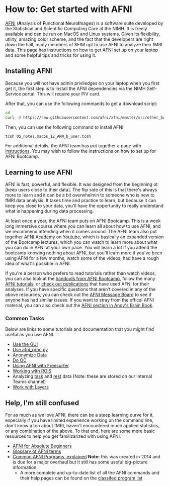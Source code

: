 # How to: Get started with AFNI

[AFNI][afni_main] (**A**nalysis of **F**unctional **N**euro**I**mages) is a software suite developed by the Statistical and Scientific Computing Core at the NIMH. It is freely available and can be run on MacOS and Linux systems. Given its flexibility, utility, amazing color scheme, and the fact that the developers are right down the hall, many members of SFIM opt to use AFNI to analyze their fMRI data. This page has instructions on how to get AFNI set up on your laptop and some helpful tips and tricks for using it.

## Installing AFNI

Because you will not have admin priviledges on your laptop when you first get it, the first step is to install the AFNI dependencies via the NIMH Self-Service portal. This will require your PIV card.

After that, you can use the following commands to get a download script:

```bash
cd
curl -O https://raw.githubusercontent.com/afni/afni/master/src/other_builds/OS_notes.macos_12_ARM_b_user.tcsh
```

Then, you can use the following command to install AFNI:

```tcsh
tcsh OS_notes.macos_12_ARM_b_user.tcsh
```

For additional details, the AFNI team has put together a page with [instructions][afni_install]. You may wish to follow the instructions on how to set up for AFNI Bootcamp.

## Learning to use AFNI

AFNI is fast, powerful, and flexible. It was designed from the beginning ot [keep users close to their data]. The flip side of this is that there's always more to learn and it can be a bit overwhelmin to someone who is new to fMRI data analysis. It takes time and practice to learn, but because it can keep you close to your data, you'll have the opportunity to really understand what is happening during data processing.

At least once a year, the AFNI team puts on AFNI Bootcamp. This is a week long immersive course where you can learn all about how to use AFNI, and we recommend attending when it comes around. The AFNI team also put together [AFNI Academy on Youtube][afni_academy], which is basically an expanded version of the Bootcamp lectures, which you can watch to learn more about what you can do in AFNI at your own pace. You will learn a lot if you attend the bootcamp knowing nothing about AFNI, but you'll learn more if you've been using AFNI for a few months, watch some of the videos, had have a rough idea of what's possible in AFNI.

If you're a person who prefers to read tutorials rather than watch videos, you can also look at the [handouts from AFNI Bootcamp][bootcamp_handouts], follow the many [AFNI tutorials][afni_tutorials], or [check out publications][afni_codex] that have used AFNI for their analyses. If you have specific questions that aren't covered in any of the above resources, you can check out the [AFNI Message Board][AFNI_message_board] to see if anyone has had similar issues. If you want to stray from the offical AFNI material, you can also check out the [AFNI section in Andy's Brain Book][afni_abb].

### Common Tasks

Below are links to some tutorials and documentation that you might find useful as you use AFNI.

- [Use the GUI][afni_gui]
- [Use afni_proc.py][afni_proc_doc]
- [Anonymize Data][anonymize_data]
- [Do QC][afni_qc]
- [Using AFNI with Freesurfer][afni_freesurfer]
- [Working with ROIS][afni_ROIs]
- Analyzing [task][afni_task_teams] and [rest][afni_rest_teams] data (Note: these are stored on our internal Teams channel)
- [Work with Layers][afni_layers]

## Help, I'm still confused

For as much as we love AFNI, there can be a steep learning curve for it, especially if you have limited experience working on the command line, don't know a ton about fMRI, haven't encountered much applied statistics, or any combination of the above. To that end, here are some more basic resources to help you get familizarized with using AFNI.

- [AFNI for Absolute Beginners][afni_beginners]
- [Glossary of AFNI terms][afni_glossary]
- [Common AFNI Programs, explained][common_afni_progs] **Note:** this was created in 2014 and is due for a major overhaul but it still has some useful big-picture information
  - A more complete and up-to-date list of all the AFNI commands and their help pages can be found on the [classifed program list][afni_prog_list]

[afni_main]: https://afni.nimh.nih.gov
[afni_install]: https://afni.nimh.nih.gov/pub/dist/doc/htmldoc/background_install/install_instructs/steps_macOS_12_Silicon.html#quick-setup-special-case-nimh-administered-computers
[afni_academy]: https://www.youtube.com/channel/UC40RiNZN7_dCuB6Lg7HJl1g
[bootcamp_handouts]: https://afni.nimh.nih.gov/pub/dist/doc/htmldoc/educational/handouts.html
[afni_tutorials]: https://afni.nimh.nih.gov/pub/dist/doc/htmldoc/tutorials/main_toc.html
[afni_codex]: https://afni.nimh.nih.gov/pub/dist/doc/htmldoc/codex/main_toc.html
[afni_message_board]: https://discuss.afni.nimh.nih.gov
[afni_abb]: https://andysbrainbook.readthedocs.io/en/latest/AFNI/AFNI_Overview.html
[afni_prog_list]: https://afni.nimh.nih.gov/pub/dist/doc/htmldoc/programs/classified_progs.html#edu-class-prog
[afni_gui]: https://afni.nimh.nih.gov/pub/dist/doc/htmldoc/afniandafni/gui_guide/main_toc.html
[afni_proc_doc]: https://afni.nimh.nih.gov/pub/dist/doc/htmldoc/programs/alpha/afni_proc.py_sphx.html#ahelp-afni-proc-py
[anonymize_data]: https://afni.nimh.nih.gov/pub/dist/doc/htmldoc/tutorials/refacer/refacer_run.html
[afni_qc]:https://afni.nimh.nih.gov/pub/dist/doc/htmldoc/tutorials/apqc_html/main_toc.html
[afni_freesurfer]: https://afni.nimh.nih.gov/pub/dist/doc/htmldoc/tutorials/fs/fs_fsprep.html#tut-fs-fsprep
[afni_ROIs]: https://afni.nimh.nih.gov/pub/dist/doc/htmldoc/tutorials/rois_corr_vis/cat_netcorr.html
[afni_layers]: https://afni.nimh.nih.gov/pub/dist/doc/htmldoc/tutorials/surflayers/surflayers.html
[afni_task_teams]: https://nih.sharepoint.com/:w:/r/sites/NIMH-SFIM/Shared%20Documents/Tutorials/SFIM_Tutorial_01_TaskData.docx?d=w3f37284d446246989b3dcd06ce3d4c6f&csf=1&web=1&e=1HmtjE
[afni_rest_teams]: https://nih.sharepoint.com/:w:/r/sites/NIMH-SFIM/Shared%20Documents/Tutorials/SFIM_Tutorial_02_RestData.docx?d=w3de2a412cf46460cb40d5d0c23a46dd0&csf=1&web=1&e=9dVUdO
[afni_beginners]: https://afni.nimh.nih.gov/pub/dist/doc/htmldoc/afniandafni/gui_readme_tips.html#afni-for-absolute-beginners
[afni_glossary]: <afni_info/afni_glossary.md>
[common_afni_progs]: <afni_info/common_afni_programs.md>
